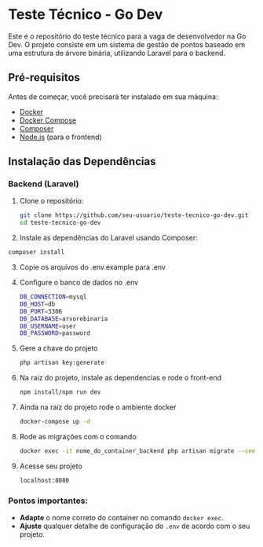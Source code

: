 # Teste Técnico - Go Dev

Este é o repositório do teste técnico para a vaga de desenvolvedor na Go Dev. O projeto consiste em um sistema de gestão de pontos baseado em uma estrutura de árvore binária, utilizando Laravel para o backend.

## Pré-requisitos

Antes de começar, você precisará ter instalado em sua máquina:

- [Docker](https://www.docker.com/get-started)
- [Docker Compose](https://docs.docker.com/compose/install/)
- [Composer](https://getcomposer.org/download/)
- [Node.js](https://nodejs.org/en/download/) (para o frontend)

## Instalação das Dependências

### Backend (Laravel)

1. Clone o repositório:

   ```bash
   git clone https://github.com/seu-usuario/teste-tecnico-go-dev.git
   cd teste-tecnico-go-dev
   
2. Instale as dependências do Laravel usando Composer:

```bash
composer install
```
3. Copie os arquivos do .env.example para .env

4. Configure o banco de dados no .env
   ```bash
   DB_CONNECTION=mysql
   DB_HOST=db
   DB_PORT=3306
   DB_DATABASE=arvorebinaria
   DB_USERNAME=user
   DB_PASSWORD=password

5. Gere a chave do projeto
   ```bash
   php artisan key:generate

6. Na raiz do projeto, instale as dependencias e rode o front-end
   ```bash
   npm install/npm run dev
   
7. Ainda na raiz do projeto rode o ambiente docker
   ```bash
   docker-compose up -d

8. Rode as migrações com o comando
   ```bash
   docker exec -it nome_do_container_backend php artisan migrate --seed
   
9. Acesse seu projeto
    ```bash
    localhost:8080


### Pontos importantes:

- **Adapte** o nome correto do container no comando `docker exec`.
- **Ajuste** qualquer detalhe de configuração do `.env` de acordo com o seu projeto.
